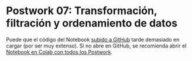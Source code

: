 # Postwork 07: Transformación, filtración y ordenamiento de datos
Puede que el código del Notebook [subido a GitHub](https://github.com/gilesitorr/DataScience3_Bloque3/blob/c82b15afa01e2d708f4b74bd6eba3a9a539667c7/Postwork_7/Readme.ipynb) tarde demasiado en cargar (por ser muy extenso).
Si no abre en GitHub, se recomienda abrir el [Notebook en Colab con todos los Postwork](https://colab.research.google.com/drive/13T6rYJlOyld0x1NB_0-TiGYD4QEANFJn?usp=sharing).
